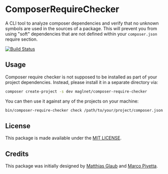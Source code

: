 # ComposerRequireChecker

A CLI tool to analyze composer dependencies and verify that no unknown symbols are used in the sources of a package.
This will prevent you from using "soft" dependencies that are not defined within your `composer.json` require section.

[![Build Status](https://travis-ci.org/maglnet/ComposerRequireChecker.svg?branch=master)](https://travis-ci.org/maglnet/ComposerRequireChecker)

## Usage

Composer require checker is not supposed to be installed as part of your project dependencies.
Instead, please install it in a separate directory via:

```sh
composer create-project -s dev maglnet/composer-require-checker
```

You can then use it against any of the projects on your machine:

```sh
bin/composer-require-checker check /path/to/your/project/composer.json
```

## License

This package is made available under the [MIT LICENSE](LICENSE).

## Credits

This package was initially designed by [Matthias Glaub](https://github.com/maglnet)
and [Marco Pivetta](https://github.com/ocramius).
